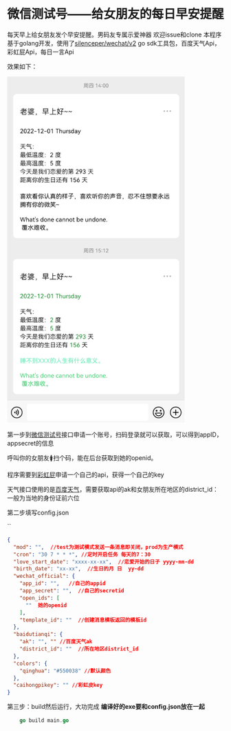# 微信测试号——给女朋友的每日早安提醒
每天早上给女朋友发个早安提醒。男码友专属示爱神器
欢迎issue和clone
本程序基于golang开发，使用了[silenceper/wechat/v2](https://github.com/silenceper/wechat) go sdk工具包，百度天气Api，彩虹屁Api，每日一言Api

效果如下：

![image-20221203184324368](readmefiles/1670064199037.png)

第一步到[微信测试号](https://mp.weixin.qq.com/debug/cgi-bin/sandbox?t=sandbox/login)接口申请一个账号，扫码登录就可以获取，可以得到appID，appsecret的信息



呼叫你的女朋友🚺扫个码，能在后台获取到她的openid。

程序需要到[彩虹屁](https://www.tianapi.com/apiview/181)申请一个自己的api，获得一个自己的key

天气接口使用的是[百度天气](https://lbsyun.baidu.com/index.php?title=webapi/weather)，需要获取api的ak和女朋友所在地区的district_id：一般为当地的身份证前六位



第二步填写config.json

``

```json
{
  "mod": "",  //test为测试模式发送一条消息即关闭，prod为生产模式
  "cron": "30 7 * * *", //定时开启任务 每天的7：30
  "love_start_date": "xxxx-xx-xx",  //恋爱开始的日子 yyyy-mm-dd
  "birth_date": "xx-xx",  //生日的月 日  yy-dd
  "wechat_official": {
    "app_id": "",   //自己的appid
    "app_secret": "",  //自己的secretid
    "open_ids": [
      ""  她的openid
    ],
    "template_id": ""  //创建消息模板返回的模板id
  },
  "baidutianqi": {
    "ak": "", "" //百度天气ak
    "district_id": ""  //所在地区district_id
  },
  "colors": {
    "qinghua": "#550038" //默认颜色
  },
  "caihongpikey": "" //彩虹皮key
}
```



第三步：build然后运行，大功完成 **编译好的exe要和config.json放在一起**

```go
    go build main.go
```

